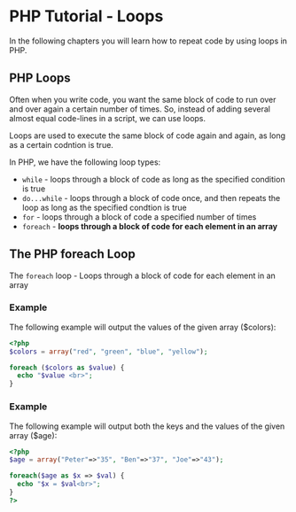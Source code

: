 # PHP Tutorial - Loops

In the following chapters you will learn how to repeat code by using loops in PHP.

## PHP Loops

Often when you write code, you want the same block of code to run over and over again a certain number of times. So, instead of adding several almost equal code-lines in a script, we can use loops.

Loops are used to execute the same block of code again and again, as long as a certain codntion is true.

In PHP, we have the following loop types:

* `while` - loops through a block of code as long as the specified condition is true
* `do...while` - loops through a block of code once, and then repeats the loop as long as the specified condtion is true
* `for` - loops through a block of code a specified number of times
* `foreach` - **loops through a block of code for each element in an array**

## The PHP foreach Loop

The `foreach` loop - Loops through a block of code for each element in an array

### Example

The following example will output the values of the given array ($colors):
```php
<?php
$colors = array("red", "green", "blue", "yellow");

foreach ($colors as $value) {
  echo "$value <br>";
}
```

### Example

The following example will output both the keys and the values of the given array ($age):

```php
<?php
$age = array("Peter"=>"35", "Ben"=>"37", "Joe"=>"43");

foreach($age as $x => $val) {
  echo "$x = $val<br>";
}
?>
```